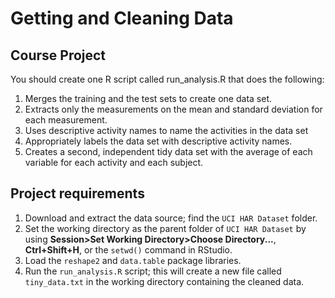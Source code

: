 # Getting and Cleaning Data

## Course Project

You should create one R script called run_analysis.R that does the following:
1. Merges the training and the test sets to create one data set.
2. Extracts only the measurements on the mean and standard deviation for each measurement.
3. Uses descriptive activity names to name the activities in the data set
4. Appropriately labels the data set with descriptive activity names.
5. Creates a second, independent tidy data set with the average of each variable for each activity and each subject.

## Project requirements

1. Download and extract the data source; find the ```UCI HAR Dataset``` folder.
2. Set the working directory as the parent folder of ```UCI HAR Dataset``` by using __Session>Set Working Directory>Choose Directory...__, __Ctrl+Shift+H__, or the ```setwd()``` command in RStudio. 
3. Load the ```reshape2``` and ```data.table``` package libraries.
4. Run the ```run_analysis.R``` script; this will create a new file called ```tiny_data.txt``` in the working directory containing the cleaned data.